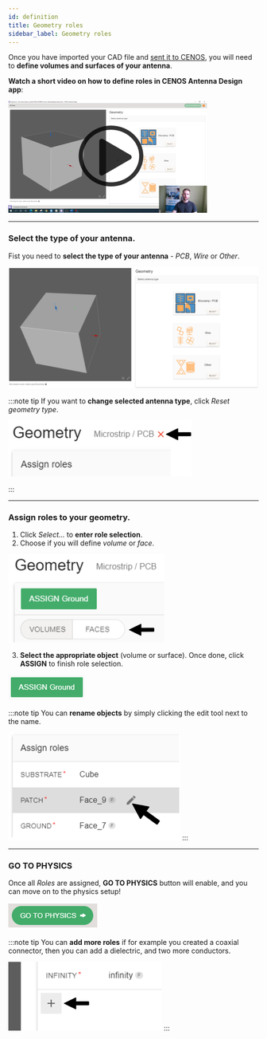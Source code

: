 ```yaml
---
id: definition
title: Geometry roles
sidebar_label: Geometry roles
---
```


Once you have imported your CAD file and [sent it to CENOS](creation#getting-the-geometry-to-cenos), you will need to **define volumes and surfaces of your antenna**.

**Watch a short video on how to define roles in CENOS Antenna Design app**:

<p align="center">

[![Roles video](assets/utilities/2.png)](https://www.youtube.com/watch?v=COWEdo17b8I&list=PLtRpbWakrmMf29rhPnm0bxjosBow-nM8q&index=2)

</p>

---

### Select the type of your antenna.

Fist you need to **select the type of your antenna** - *PCB*, *Wire* or *Other*.

![assets/overview/Untitled27.png](assets/roles/1.png)

:::note tip
If you want to **change selected antenna type**, click *Reset geometry type*.

<p align="center">

![assets/overview/Untitled27.png](assets/roles/2.png)

</p>
:::

---

### Assign roles to your geometry.

 1. Click *Select...* to **enter role selection**.
 2. Choose if you will define *volume* or *face*.

<p align="center">

![assets/overview/Untitled27.png](assets/roles/3.png)

</p>

 3. **Select the appropriate object** (volume or surface). Once done, click **ASSIGN** to finish role selection.

<p align="center">

![assets/overview/Untitled27.png](assets/roles/4.png)

</p>

:::note tip
You can **rename objects** by simply clicking the edit tool next to the name.

![assets/quickstart/Untitled13.png](assets/quickstart/82.png)
:::

---

### GO TO PHYSICS

Once all *Roles* are assigned, **GO TO PHYSICS** button will enable, and you can move on to the physics setup!

<p align="center">

![assets/overview/Untitled27.png](assets/roles/5.png)

</p>

:::note tip
You can **add more roles** if for example you created a coaxial connector, then you can add a dielectric, and two more conductors.

![assets/overview/Untitled27.png](assets/roles/6.png)
:::
